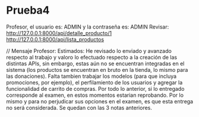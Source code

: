 # Prueba4

Profesor, el usuario es: ADMIN y la contraseña es: ADMIN 
Revisar:
http://127.0.0.1:8000/api/detalle_producto/1
http://127.0.0.1:8000/api/lista_productos

// Mensaje Profesor:
Estimados: He revisado lo enviado y avanzado respecto al trabajo y valoro lo efectuado respecto a la creación de las distintas APIs, sin embargo, estas aún no se encuentran integradas en el sistema (los productos se encuentran en bruto en la tienda, lo mismo para las donaciones). Falta tambien trabajar los modelos (para que incluya promociones, por ejemplo), el perfilamiento de los usuarios y agregar la funcionalidad de carrito de compras. Por todo lo anterior, si lo entregado corresponde al examen, en estos momentos estarian reprobando. Por lo mismo y para no perjudicar sus opciones en el examen, es que esta entrega no será considerada. Se quedan con las 3 notas anteriores.
